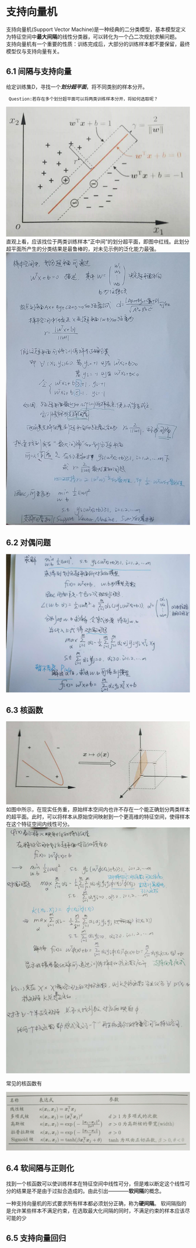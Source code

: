 # 支持向量机

支持向量机(Support Vector Machine)是一种经典的二分类模型，基本模型定义为特征空间中**最大间隔**的线性分类器，可以转化为一个凸二次规划求解问题。   
支持向量机有一个重要的性质：训练完成后，大部分的训练样本都不要保留，最终模型仅与支持向量有关。

## 6.1 间隔与支持向量

给定训练集D，寻找一个***划分超平面***，将不同类别的样本分开。   
                       
     Question:若存在多个划分超平面可以将两类训练样本分开，将如何选取呢？

![Alt text](https://github.com/kawarnana/Machine-Learning/blob/master/pictures/%E9%97%B4%E9%9A%94.PNG)   
直观上看，应该找位于两类训练样本“正中间”的划分超平面，即图中红线。此划分超平面所产生的分类结果是最鲁棒的，对未见示例的泛化能力最强。
![Alt text](https://github.com/kawarnana/Machine-Learning/blob/master/pictures/%E9%97%B4%E9%9A%94%20%E6%94%AF%E6%8C%81%E5%90%91%E9%87%8F%E6%9C%BA.jpg)   

## 6.2 对偶问题

![Alt text](https://github.com/kawarnana/Machine-Learning/blob/master/pictures/%E5%AF%B9%E5%81%B6%E9%97%AE%E9%A2%98.jpg) 

## 6.3 核函数  

![Alt text](https://github.com/kawarnana/Machine-Learning/blob/master/pictures/%E6%A0%B8%E5%87%BD%E6%95%B01.PNG)    
如图中所示，在现实任务重，原始样本空间内也许不存在一个能正确划分两类样本的超平面。此时，可以将样本从原始空间映射到一个更高维的特征空间，使得样本在这个特征空间内线性可分。   
![Alt text](https://github.com/kawarnana/Machine-Learning/blob/master/pictures/%E6%A0%B8%E5%87%BD%E6%95%B0.jpg)

常见的核函数有

![Alt text](https://github.com/kawarnana/Machine-Learning/blob/master/pictures/%E5%B8%B8%E8%A7%81%E6%A0%B8%E5%87%BD%E6%95%B0.PNG
)

## 6.4 软间隔与正则化

找到一个核函数可以使训练样本在特征空间中线性可分，但是难以断定这个线性可分的结果是不是由于过拟合造成的。由此引出————**软间隔**的概念。

一种支持向量机的形式要求所有样本都必须划分正确，称为**硬间隔**。
软间隔指的是允许某些样本不满足约束，在选取最大化间隔的同时，不满足约束的样本应该尽可能的少

## 6.5 支持向量回归



